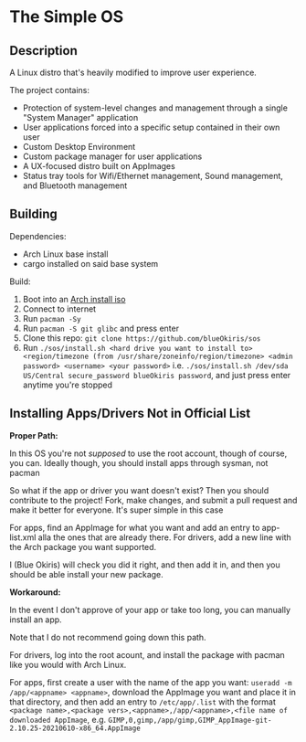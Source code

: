 # The Simple OS

## Description

A Linux distro that's heavily modified to improve user experience.

The project contains:
- Protection of system-level changes and management through a single "System Manager" application
- User applications forced into a specific setup contained in their own user
- Custom Desktop Environment
- Custom package manager for user applications
- A UX-focused distro built on AppImages
- Status tray tools for Wifi/Ethernet management, Sound management, and Bluetooth management

## Building

Dependencies:
- Arch Linux base install
- cargo installed on said base system

Build:
1. Boot into an [Arch install iso](https://archlinux.org/download/)
2. Connect to internet
3. Run `pacman -Sy`
4. Run `pacman -S git glibc` and press enter
5. Clone this repo: `git clone https://github.com/blueOkiris/sos`
6. Run `./sos/install.sh <hard drive you want to install to> <region/timezone (from /usr/share/zoneinfo/region/timezone> <admin password> <username> <your password>` i.e. `./sos/install.sh /dev/sda US/Central secure_password blueOkiris password`, and just press enter anytime you're stopped

## Installing Apps/Drivers Not in Official List

__Proper Path:__

In this OS you're not *supposed* to use the root account, though of course, you can. Ideally though, you should install apps through sysman, not pacman

So what if the app or driver you want doesn't exist? Then you should contribute to the project! Fork, make changes, and submit a pull request and make it better for everyone. It's super simple in this case

For apps, find an AppImage for what you want and add an entry to app-list.xml alla the ones that are already there. For drivers, add a new line with the Arch package you want supported.

I (Blue Okiris) will check you did it right, and then add it in, and then you should be able install your new package.

__Workaround:__

In the event I don't approve of your app or take too long, you can manually install an app.

Note that I do not recommend going down this path.

For drivers, log into the root acount, and install the package with pacman like you would with Arch Linux.

For apps, first create a user with the name of the app you want: `useradd -m /app/<appname> <appname>`, download the AppImage you want and place it in that directory, and then add an entry to `/etc/app/.list` with the format `<package name>,<package vers>,<appname>,/app/<appname>,<file name of downloaded AppImage`, e.g. `GIMP,0,gimp,/app/gimp,GIMP_AppImage-git-2.10.25-20210610-x86_64.AppImage`

